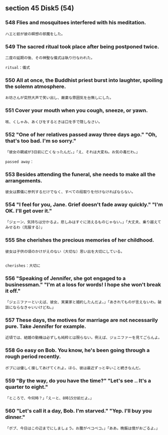 ## section 45 Disk5 (54) 

###  548 Flies and mosquitoes interfered with his meditation. 
```
ハエと蚊が彼の瞑想の邪魔をした。
```

###  549 The sacred ritual took place after being postponed twice. 
```
二度の延期の後、その神聖な儀式は執り行なわれた。

ritual：儀式
```

###  550 All at once, the Buddhist priest burst into laughter, spoiling the solemn atmosphere. 
```
お坊さんが突然大声で笑い出し、厳粛な雰囲気を台無しにした。
```


###  551 Cover your mouth when you cough, sneeze, or yawn. 
```
咳、くしゃみ、あくびをするときは口を手で隠しなさい。
```

###  552 "One of her relatives passed away three days ago." "Oh, that's too bad. I'm so sorry." 
```
「彼女の親戚が3日前に亡くなったんだ。」「え、それは大変ね。お気の毒だわ。」

passed away：
```

###  553 Besides attending the funeral, she needs to make all the arrangements. 
```
彼女は葬儀に参列するだけでなく、すべての段取りを付けなければならない。
```

###  554 "I feel for you, Jane. Grief doesn't fade away quickly." "I'm OK. I'll get over it." 
```
「ジェーン、気持ちは分かるよ。悲しみはすぐに消えるものじゃない。」「大丈夫、乗り越えてみせるわ（克服する）」
```

###  555 She cherishes the precious memories of her childhood. 
```
彼女は子供の頃のかけがえのない（大切な）思い出を大切にしている。


cherishes：大切に
```

###  556 "Speaking of Jennifer, she got engaged to a businessman." "I'm at a loss for words! I hope she won't break it off." 
```
「ジェニファーといえば、彼女、実業家と婚約したんだよ。」「あきれてものが言えないわ。破談にならなきゃいいけどね。」
```

###  557 These days, the motives for marriage are not necessarily pure. Take Jennifer for example. 
```
近頃では、結婚の動機は必ずしも純粋とは限らない。例えば、ジェニファーを見てごらんよ。
```

###  558 Go easy on Bob. You know, he's been going through a rough period recently. 
```
ボブには優しく接してあげてくれよ。ほら、彼は最近ずっと辛いこと続きなんだ。
```

###  559 "By the way, do you have the time?" "Let's see .. It's a quarter to eight." 
```
「ところで、今何時？」「えーと、8時15分前だよ。」
```

###  560 "Let's call it a day, Bob. I'm starved." "Yep. I'll buy you dinner." 
```
「ボブ、今日はこの辺までにしましょう。お腹がペコペコ。」「ああ。晩飯は僕がおごるよ。」
```

